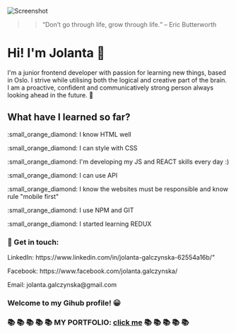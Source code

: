 
![Screenshot](https://user-images.githubusercontent.com/53143114/116747441-328fbc00-a9fe-11eb-8e73-8c21d3814e30.jpg)



>><q>Don’t go through life, grow through life.</q> – Eric Butterworth


<h1>Hi! I'm Jolanta  &#128075;</h1>

<p>I'm a junior frontend developer with passion for learning new things, based in Oslo. 
I strive while utilising both the logical and creative part of the brain. 
I am a proactive, confident and communicatively strong person always looking ahead in the future. &#128640;</p>
<h2>What have I learned so far?</h2>

<p>:small_orange_diamond: I know HTML well</p>

<p>:small_orange_diamond: I can style with CSS</p>

<p>:small_orange_diamond: I'm developing my JS and REACT skills every day :)</p>

<p>:small_orange_diamond: I can use API</p>

<p>:small_orange_diamond: I know the websites must be responsible and know rule "mobile first"</p>

<p>:small_orange_diamond: I use NPM and GIT</p>

<p>:small_orange_diamond: I started learning REDUX</p>



<h3>&#128233; Get in touch:</h3>
<p>LinkedIn: https://www.linkedin.com/in/jolanta-galczynska-62554a16b/"</p>
<p>Facebook: https://www.facebook.com/jolanta.galczynska/</p>
<p>Email: jolanta.galczynska@gmail.com</p>





<h3>Welcome to my Gihub profile! &#128512;<h3>
  
   :books: :books: :books: :books: :books: MY PORTFOLIO: [click me](https://jolanta27.github.io/) :books: :books: :books: :books: :books: 
